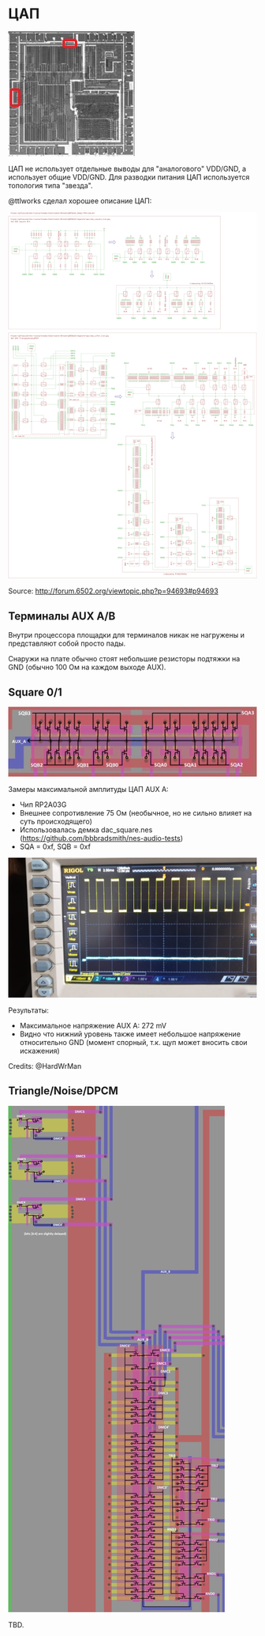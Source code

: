 # ЦАП

![apu_locator_dac](/BreakingNESWiki/imgstore/apu/apu_locator_dac.jpg)

ЦАП не использует отдельные выводы для "аналогового" VDD/GND, а использует общие VDD/GND. Для разводки питания ЦАП используется топология типа "звезда".

@ttlworks сделал хорошее описание ЦАП:

![APU_2_dacs](/BreakingNESWiki/imgstore/apu/ttlworks/APU_2_dacs.png)

Source: http://forum.6502.org/viewtopic.php?p=94693#p94693

## Терминалы AUX A/B

Внутри процессора площадки для терминалов никак не нагружены и представляют собой просто пады.

Снаружи на плате обычно стоят небольшие резисторы подтяжки на GND (обычно 100 Ом на каждом выходе AUX).

## Square 0/1

![dac_square_tran](/BreakingNESWiki/imgstore/apu/dac_square_tran.jpg)

Замеры максимальной амплитуды ЦАП AUX A:
- Чип RP2A03G
- Внешнее сопротивление 75 Ом (необычное, но не сильно влияет на суть происходящего)
- Использовалась демка dac_square.nes (https://github.com/bbbradsmith/nes-audio-tests)
- SQA = 0xf, SQB = 0xf

![dac_auxa_max](/BreakingNESWiki/imgstore/apu/waves/dac_auxa_max.jpg)

Результаты:
- Максимальное напряжение AUX A: 272 mV
- Видно что нижний уровень также имеет небольшое напряжение относительно GND (момент спорный, т.к. щуп может вносить свои искажения)

Credits: @HardWrMan

## Triangle/Noise/DPCM

![dac_other_tran](/BreakingNESWiki/imgstore/apu/dac_other_tran.jpg)

TBD.
